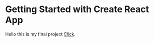# Getting Started with Create React App

Hello this is my final project [Click](https://react-final.netlify.app).
